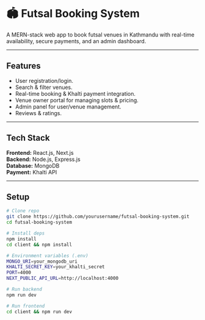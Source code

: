 # 🏟️ Futsal Booking System

A MERN-stack web app to book futsal venues in Kathmandu with real-time availability, secure payments, and an admin dashboard.

---

## Features
- User registration/login.
- Search & filter venues.
- Real-time booking & Khalti payment integration.
- Venue owner portal for managing slots & pricing.
- Admin panel for user/venue management.
- Reviews & ratings.

---

## Tech Stack
**Frontend:** React.js, Next.js  
**Backend:** Node.js, Express.js  
**Database:** MongoDB  
**Payment:** Khalti API

---

## Setup

```bash
# Clone repo
git clone https://github.com/yourusername/futsal-booking-system.git
cd futsal-booking-system

# Install deps
npm install
cd client && npm install

# Environment variables (.env)
MONGO_URI=your_mongodb_uri
KHALTI_SECRET_KEY=your_khalti_secret
PORT=4000
NEXT_PUBLIC_API_URL=http://localhost:4000

# Run backend
npm run dev

# Run frontend
cd client && npm run dev
